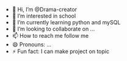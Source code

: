 - 👋 Hi, I’m @Drama-creator
- 👀 I’m interested in school
- 🌱 I’m currently learning python and mySQL
- 💞️ I’m looking to collaborate on ...
- 📫 How to reach me follow me
- 😄 Pronouns: ...
- ⚡ Fun fact: I can make project on topic

<!---
Drama-creator/Drama-creator is a ✨ special ✨ repository because its `README.md` (this file) appears on your GitHub profile.
You can click the Preview link to take a look at your changes.
--->
